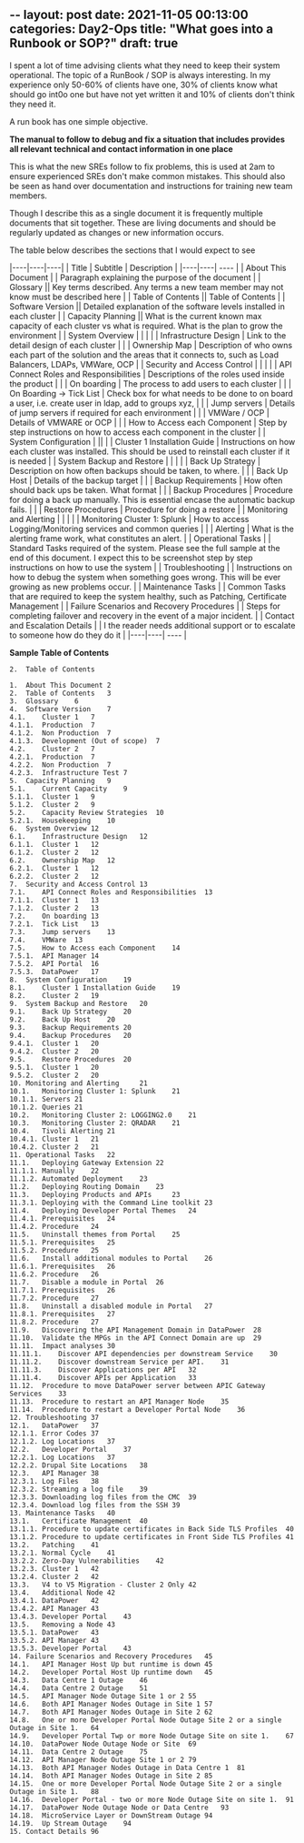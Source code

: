 --
layout: post
date: 2021-11-05 00:13:00
categories: Day2-Ops
title: "What goes into a Runbook or SOP?"
draft: true
---

I spent a lot of time advising clients what they need to keep their system operational. The topic of a RunBook / SOP is always interesting. In my experience only 50-60% of clients have one, 30% of clients know what should go int0o one but have not yet written it and 10% of clients don't think they need it.

<!--more-->

A run book has one simple objective.

**The manual to follow to debug and fix a situation that includes provides all relevant technical and contact information in one place**

This is what the new SREs follow to fix problems, this is used at 2am to ensure experienced SREs don't make common mistakes. This should also be seen as hand over documentation and instructions for training new team members.

Though I describe this as a single document it is frequently multiple documents that sit together. These are living documents and should be regularly updated as changes or new information occurs.

The table below describes the sections that I would expect to see


|----|----|----|
| Title | Subtitle | Description |
|----|----| ---- |
| About This Document | | Paragraph explaining the purpose of the document |
| Glossary	|| Key terms described. Any terms a new team member may not know must be described here |
|	Table of Contents	 || Table of Contents |
| Software Version 	 || Detailed explanation of the software levels installed in each cluster |
|	Capacity Planning	 || What is the current known max capacity of each cluster vs what is required. What is the plan to grow the environment |
|	System Overview | | |
| | Infrastructure Design | Link to the detail design of each cluster |
| |	Ownership Map	 | Description of who owns each part of the solution and the areas that it connects to, such as Load Balancers, LDAPs, VMWare, OCP |
| Security and Access Control | | |
| |	API Connect Roles and Responsibilities	| Descriptions of the roles used inside the product |
| | On boarding	| The process to add users to each cluster |
| | On Boarding -> Tick List	| Check box for what needs to be done to on board a user, i.e. create user in ldap, add to groups xyz, |
| |	Jump servers	| Details of jump servers if required for each environment |
| | VMWare / OCP | Details of VMWARE or OCP |
| | How to Access each Component	| Step by step instructions on how to access each component in the cluster |
| System Configuration | ||
| | Cluster 1 Installation Guide	| Instructions on how each cluster was installed. This should be used to reinstall each cluster if it is needed |
| System Backup and Restore |		| |
| |	Back Up Strategy	| Description on how often backups should be taken, to where. |
| |	Back Up Host	| Details of the backup target |
| |	Backup Requirements	| How often should back ups be taken. What format |
| |	Backup Procedures	| Procedure for doing a back up manually. This is essential encase the automatic backup fails. |
| |	Restore Procedures | Procedure for doing a restore |
|	Monitoring and Alerting | |  |
| | Monitoring Cluster 1: Splunk	| How to access Logging/Monitoring services and common queries  |
| | Alerting	| What is the alerting frame work, what constitutes an alert. |
| 	Operational Tasks	 | | Standard Tasks required of the system. Please see the full sample at the end of this document. I expect this to be screenshot step by step instructions on how to use the system |
|	 Troubleshooting	| | Instructions on how to debug the system when something goes wrong. This will be ever growing as new problems occur. |
| Maintenance Tasks	| | Common Tasks that are required to keep the system healthy, such as Patching, Certificate Management |
|	Failure Scenarios and Recovery Procedures	| | Steps for completing failover and recovery in the event of a major incident. |
|	Contact and Escalation Details	| | I the reader needs additional support or to escalate to someone how do they do it |
|----|----| ---- |



**Sample Table of Contents**
```
2.	Table of Contents

1.	About This Document	2
2.	Table of Contents	3
3.	Glossary	6
4.	Software Version 	7
4.1.	Cluster 1	7
4.1.1.	Production	7
4.1.2.	Non Production	7
4.1.3.	Development (Out of scope)	7
4.2.	Cluster 2	7
4.2.1.	Production	7
4.2.2.	Non Production	7
4.2.3.	Infrastructure Test	7
5.	Capacity Planning	9
5.1.	Current Capacity	9
5.1.1.	Cluster 1	9
5.1.2.	Cluster 2	9
5.2.	Capacity Review Strategies	10
5.2.1.	Housekeeping	10
6.	System Overview	12
6.1.	Infrastructure Design	12
6.1.1.	Cluster 1	12
6.1.2.	Cluster 2	12
6.2.	Ownership Map	12
6.2.1.	Cluster 1	12
6.2.2.	Cluster 2	12
7.	Security and Access Control	13
7.1.	API Connect Roles and Responsibilities	13
7.1.1.	Cluster 1	13
7.1.2.	Cluster 2	13
7.2.	On boarding	13
7.2.1.	Tick List	13
7.3.	Jump servers	13
7.4.	VMWare	13
7.5.	How to Access each Component	14
7.5.1.	API Manager	14
7.5.2.	API Portal	16
7.5.3.	DataPower	17
8.	System Configuration	19
8.1.	Cluster 1 Installation Guide	19
8.2.	Cluster 2	19
9.	System Backup and Restore 	20
9.1.	Back Up Strategy	20
9.2.	Back Up Host	20
9.3.	Backup Requirements	20
9.4.	Backup Procedures	20
9.4.1.	Cluster 1	20
9.4.2.	Cluster 2	20
9.5.	Restore Procedures	20
9.5.1.	Cluster 1	20
9.5.2.	Cluster 2	20
10.	Monitoring and Alerting 	21
10.1.	Monitoring Cluster 1: Splunk	21
10.1.1.	Servers	21
10.1.2.	Queries	21
10.2.	Monitoring Cluster 2: LOGGING2.0	21
10.3.	Monitoring Cluster 2: QRADAR	21
10.4.	Tivoli Alerting	21
10.4.1.	Cluster 1	21
10.4.2.	Cluster 2	21
11.	Operational Tasks	22
11.1.	Deploying Gateway Extension	22
11.1.1.	Manually	22
11.1.2.	Automated Deployment	23
11.2.	Deploying Routing Domain	23
11.3.	Deploying Products and APIs 	23
11.3.1.	Deploying with the Command Line toolkit	23
11.4.	Deploying Developer Portal Themes	24
11.4.1.	Prerequisites	24
11.4.2.	Procedure	24
11.5.	Uninstall themes from Portal	25
11.5.1.	Prerequisites	25
11.5.2.	Procedure	25
11.6.	Install additional modules to Portal	26
11.6.1.	Prerequisites	26
11.6.2.	Procedure	26
11.7.	Disable a module in Portal	26
11.7.1.	Prerequisites	26
11.7.2.	Procedure	27
11.8.	Uninstall a disabled module in Portal	27
11.8.1.	Prerequisites	27
11.8.2.	Procedure	27
11.9.	Discovering the API Management Domain in DataPower	28
11.10.	Validate the MPGs in the API Connect Domain are up	29
11.11.	Impact analyses	30
11.11.1.	Discover API dependencies per downstream Service	30
11.11.2.	Discover downstream Service per API.	31
11.11.3.	Discover Applications per API	32
11.11.4.	Discover APIs per Application	33
11.12.	Procedure to move DataPower server between APIC Gateway Services	33
11.13.	Procedure to restart an API Manager Node	35
11.14.	Procedure to restart a Developer Portal Node	36
12.	Troubleshooting	37
12.1.	DataPower	37
12.1.1.	Error Codes	37
12.1.2.	Log Locations	37
12.2.	Developer Portal	37
12.2.1.	Log Locations	37
12.2.2.	Drupal Site Locations	38
12.3.	API Manager	38
12.3.1.	Log Files	38
12.3.2.	Streaming a log file	39
12.3.3.	Downloading log files from the CMC	39
12.3.4.	Download log files from the SSH	39
13.	Maintenance Tasks	40
13.1.	Certificate Management	40
13.1.1.	Procedure to update certificates in Back Side TLS Profiles	40
13.1.2.	Procedure to update certificates in Front Side TLS Profiles	41
13.2.	Patching	41
13.2.1.	Normal Cycle	41
13.2.2.	Zero-Day Vulnerabilities	42
13.2.3.	Cluster 1	42
13.2.4.	Cluster 2	42
13.3.	V4 to V5 Migration - Cluster 2 Only	42
13.4.	Additional Node	42
13.4.1.	DataPower	42
13.4.2.	API Manager	43
13.4.3.	Developer Portal	43
13.5.	Removing a Node	43
13.5.1.	DataPower	43
13.5.2.	API Manager	43
13.5.3.	Developer Portal	43
14.	Failure Scenarios and Recovery Procedures	45
14.1.	API Manager Host Up but runtime is down	45
14.2.	Developer Portal Host Up runtime down	45
14.3.	Data Centre 1 Outage	46
14.4.	Data Centre 2 Outage	51
14.5.	API Manager Node Outage Site 1 or 2	55
14.6.	Both API Manager Nodes Outage in Site 1	57
14.7.	Both API Manager Nodes Outage in Site 2	62
14.8.	One or more Developer Portal Node Outage Site 2 or a single Outage in Site 1.	64
14.9.	Developer Portal Twp or more Node Outage Site on site 1.	67
14.10.	DataPower Node Outage Node or Site	69
14.11.	Data Centre 2 Outage	75
14.12.	API Manager Node Outage Site 1 or 2	79
14.13.	Both API Manager Nodes Outage in Data Centre 1	81
14.14.	Both API Manager Nodes Outage in Site 2	85
14.15.	One or more Developer Portal Node Outage Site 2 or a single Outage in Site 1.	88
14.16.	Developer Portal - two or more Node Outage Site on site 1.	91
14.17.	DataPower Node Outage Node or Data Centre	93
14.18.	MicroService Layer or DownStream Outage	94
14.19.	Up Stream Outage	94
15.	Contact Details	96
```
